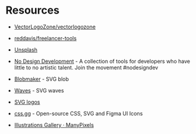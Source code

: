 # Resources

- [VectorLogoZone/vectorlogozone](https://github.com/VectorLogoZone/vectorlogozone)

- [reddavis/freelancer-tools](https://github.com/reddavis/freelancer-tools)

- [Unsplash](https://unsplash.com/)

- [No Design Development](https://nodesign.dev/) - A collection of tools for developers who have little to no artistic talent. Join the movement #nodesigndev

- [Blobmaker](https://www.blobmaker.app/) - SVG blob

- [Waves](https://getwaves.io/) - SVG waves

- [SVG logos](https://svgporn.com/)

- [css.gg](https://github.com/astrit/css.gg) - Open-source CSS, SVG and Figma UI Icons

- [Illustrations Gallery · ManyPixels](https://gallery.manypixels.co/)
